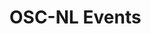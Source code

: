 # OSC-NL Events

<link rel="stylesheet" property="stylesheet" href="https://elixirtess.github.io/TeSS_widgets/css/tess-widget.css"/>
<div id="tess-widget-google-map" class="tess-widget tess-widget-google-map"></div>
<script>
function initTeSSWidgets() {
    TessWidget.Events(document.getElementById('tess-widget-google-map'),
        'GoogleMap',
        {
            opts: {
                apiKey: 'AIzaSyAtxeshmu-95V4KZWyDklhhO-UNqNQQJKo',
                cluster: true
            },
            params: {
                contentProvider: [ "OSCI", "OSCM", "OSCR", "OSCT", "OSCE", "OSCG", "OSCD" ]
            },  
            baseUrl: 'https://dev.tess.elixir-europe.org'
        });
}
</script>
<script async="" defer="" src="https://elixirtess.github.io/TeSS_widgets/js/tess-widget-standalone.js" onload="initTeSSWidgets()"></script>
